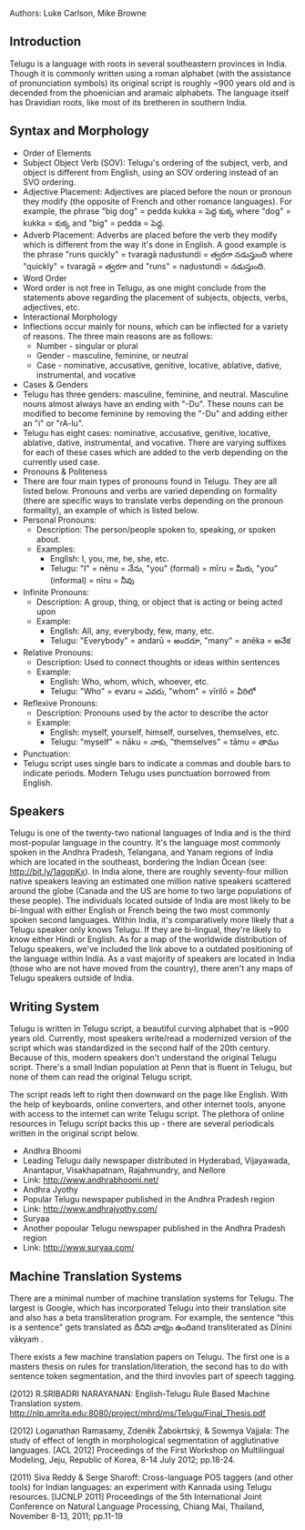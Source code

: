 Authors: Luke Carlson, Mike Browne

## Introduction
Telugu is a language with roots in several southeastern provinces in India. Though it is commonly written using a roman alphabet (with the assistance of pronunciation symbols) its original script is roughly ~900 years old and is decended from the phoenician and aramaic alphabets. The language itself has Dravidian roots, like most of its bretheren in southern India.

## Syntax and Morphology

 - Order of Elements
  - Subject Object Verb (SOV): Telugu's ordering of the subject, verb, and object is different from English, using an SOV ordering instead of an SVO ordering.
  - Adjective Placement: Adjectives are placed before the noun or pronoun they modify (the opposite of French and other romance languages). For example, the phrase "big dog" = pedda kukka = పెద్ద కుక్క where "dog" = kukka = కుక్క and "big" = pedda = పెద్ద.
  - Adverb Placement: Adverbs are placed before the verb they modify which is different from the way it's done in English. A good example is the phrase "runs quickly" = tvaragā naḍustundi = త్వరగా నడుస్తుంది where "quickly" = tvaragā = త్వరగా and "runs" = naḍustundi = నడుస్తుంది.
 - Word Order
  - Word order is not free in Telugu, as one might conclude from the statements above regarding the placement of subjects, objects, verbs, adjectives, etc.
 - Interactional Morphology
  - Inflections occur mainly for nouns, which can be inflected for a variety of reasons. The three main reasons are as follows:
    - Number - singular or plural
    - Gender - masculine, feminine, or neutral
    - Case - nominative, accusative, genitive, locative, ablative, dative, instrumental, and vocative
 - Cases & Genders
  - Telugu has three genders: masculine, feminine, and neutral. Masculine nouns almost always have an ending with "-Du". These nouns can be modified to become feminine by removing the "-Du" and adding either an "i" or "rA-lu".
  - Telugu has eight cases: nominative, accusative, genitive, locative, ablative, dative, instrumental, and vocative. There are varying suffixes for each of these cases which are added to the verb depending on the currently used case.
 - Pronouns & Politeness
  - There are four main types of pronouns found in Telugu. They are all listed below. Pronouns and verbs are varied depending on formality (there are specific ways to translate verbs depending on the pronoun formality), an example of which is listed below.
  - Personal Pronouns:
    - Description: The person/people spoken to, speaking, or spoken about.
    - Examples:
      - English: I, you, me, he, she, etc.
      - Telugu: "I" = nēnu = నేను, "you" (formal) = mīru = మీరు, "you" (informal) = nīru = నీవు
  - Infinite Pronouns:
    - Description: A group, thing, or object that is acting or being acted upon
    - Example:
      - English: All, any, everybody, few, many, etc.
      - Telugu: "Everybody" = andarū = అందరూ, "many" = anēka = అనేక
  - Relative Pronouns:
    - Description: Used to connect thoughts or ideas within sentences
    - Example:
      - English: Who, whom, which, whoever, etc.
      - Telugu: "Who" = evaru = ఎవరు, "whom" = vīrilō = వీరిలో
  - Reflexive Pronouns:
    - Description: Pronouns used by the actor to describe the actor
    - Example:
      - English: myself, yourself, himself, ourselves, themselves, etc.
      - Telugu: "myself" = nāku = నాకు, "themselves" = tāmu = తాము
 - Punctuation:
  - Telugu script uses single bars to indicate a commas and double bars to indicate periods. Modern Telugu uses punctuation borrowed from English.

## Speakers

Telugu is one of the twenty-two national languages of India and is the third most-popular language in the country. It's the language most commonly spoken in the Andhra Pradesh, Telangana, and Yanam regions of India which are located in the southeast, bordering the Indian Ocean (see: http://bit.ly/1agopKx). In India alone, there are roughly seventy-four million native speakers leaving an estimated one million native speakers scattered around the globe (Canada and the US are home to two large populations of these people). The individuals located outside of India are most likely to be bi-lingual with either English or French being the two most commonly spoken second languages. Within India, it's comparatively more likely that a Telugu speaker only knows Telugu. If they are bi-lingual, they're likely to know either Hindi or English. As for a map of the worldwide distribution of Telugu speakers, we've included the link above to a outdated positioning of the language within India. As a vast majority of speakers are located in India (those who are not have moved from the country), there aren't any maps of Telugu speakers outside of India.

## Writing System

Telugu is written in Telugu script, a beautiful curving alphabet that is ~900 years old. Currently, most speakers write/read a modernized version of the script which was standardized in the second half of the 20th century. Because of this, modern speakers don't understand the original Telugu script. There's a small Indian population at Penn that is fluent in Telugu, but none of them can read the original Telugu script.

The script reads left to right then downward on the page like English. With the help of keyboards, online converters, and other internet tools, anyone with access to the internet can write Telugu script. The plethora of online resources in Telugu script backs this up - there are several periodicals written in the original script below.
 - Andhra Bhoomi
  - Leading Telugu daily newspaper distributed in Hyderabad, Vijayawada, Anantapur, Visakhapatnam, Rajahmundry, and Nellore
  - Link: http://www.andhrabhoomi.net/
 - Andhra Jyothy
  - Popular Telugu newspaper published in the Andhra Pradesh region
  - Link: http://www.andhrajyothy.com/
 - Suryaa
  - Another popoular Telugu newspaper published in the Andhra Pradesh region
  - Link: http://www.suryaa.com/

## Machine Translation Systems

There are a minimal number of machine translation systems for Telugu. The largest is Google, which has incorporated Telugu into their translation site and also has a beta transliteration program. For example, the sentence "this is a sentence" gets translated as దీనిని వాక్యం ఉందిand transliterated as Dīnini vākyaṁ .

There exists a few machine translation papers on Telugu. The first one is a masters thesis on rules for translation/literation, the second has to do with sentence token segmentation, and the third invovles part of speech tagging.

(2012) R.SRIBADRI NARAYANAN: English-Telugu Rule Based Machine Translation system. http://nlp.amrita.edu:8080/project/mhrd/ms/Telugu/Final_Thesis.pdf

(2012) Loganathan Ramasamy, Zdeněk Žabokrtský, & Sowmya Vajjala: The study of effect of length in morphological segmentation of agglutinative languages. [ACL 2012] Proceedings of the First Workshop on Multilingual Modeling, Jeju, Republic of Korea, 8-14 July 2012; pp.18-24.

(2011) Siva Reddy & Serge Sharoff: Cross-language POS taggers (and other tools) for Indian languages: an experiment with Kannada using Telugu resources. [IJCNLP 2011] Proceedings of the 5th International Joint Conference on Natural Language Processing, Chiang Mai, Thailand, November 8-13, 2011; pp.11-19
